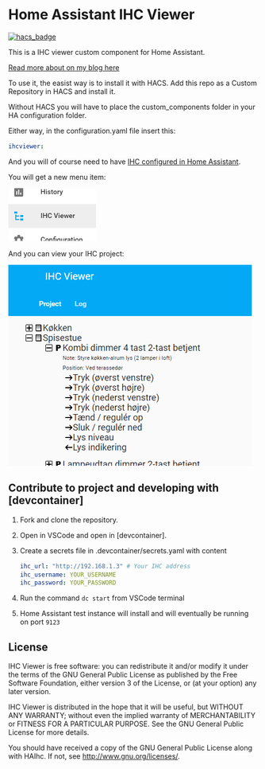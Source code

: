 # Home Assistant IHC Viewer

[![hacs_badge](https://img.shields.io/badge/HACS-Custom-orange.svg)](https://github.com/custom-components/hacs)

This is a IHC viewer custom component for Home Assistant.

[Read more about on my blog here](https://www.dingus.dk/ihc-viewer-for-home-assistant/)

To use it, the easist way is to install it with HACS. Add this repo as a Custom Repository in HACS and install it.

Without HACS you will have to place the custom_components folder in your HA configuration folder.

Either way, in the configuration.yaml file insert this:

```yaml
ihcviewer:
```

And you will of course need to have [IHC configured in Home Assistant](https://www.home-assistant.io/integrations/ihc/).

You will get a new menu item:

![menu](images/menu.png)

And you can view your IHC project:

![treeview](images/treeview.png)

## Contribute to project and developing with [devcontainer]

1. Fork and clone the repository.
2. Open in VSCode and open in [devcontainer].
3. Create a secrets file in .devcontainer/secrets.yaml with content

   ```yaml
   ihc_url: "http://192.168.1.3" # Your IHC address
   ihc_username: YOUR_USERNAME
   ihc_password: YOUR_PASSWORD
   ```

4. Run the command `dc start` from VSCode terminal
5. Home Assistant test instance will install and will eventually be running on port `9123`

## License

IHC Viewer is free software: you can redistribute it and/or modify
it under the terms of the GNU General Public License as published by
the Free Software Foundation, either version 3 of the License, or
(at your option) any later version.

IHC Viewer is distributed in the hope that it will be useful,
but WITHOUT ANY WARRANTY; without even the implied warranty of
MERCHANTABILITY or FITNESS FOR A PARTICULAR PURPOSE. See the
GNU General Public License for more details.

You should have received a copy of the GNU General Public License
along with HAIhc. If not, see <http://www.gnu.org/licenses/>.

